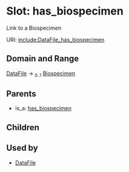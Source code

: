 
# Slot: has_biospecimen


Link to a Biospecimen

URI: [include:DataFile_has_biospecimen](https://w3id.org/include/DataFile_has_biospecimen)


## Domain and Range

[DataFile](DataFile.md) &#8594;  <sub>0..1</sub> [Biospecimen](Biospecimen.md)

## Parents

 *  is_a: [has_biospecimen](has_biospecimen.md)

## Children


## Used by

 * [DataFile](DataFile.md)

